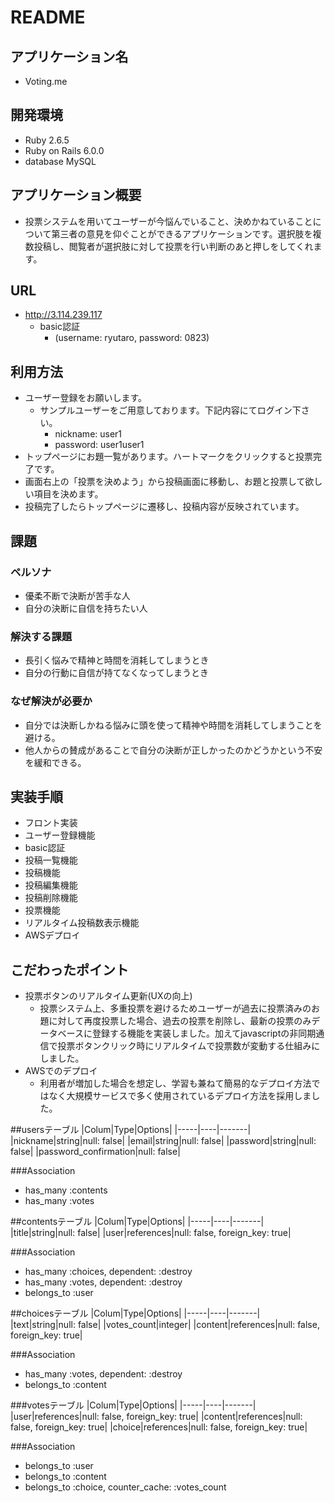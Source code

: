 # README

## アプリケーション名
- Voting.me

## 開発環境
- Ruby 2.6.5
- Ruby on Rails 6.0.0
- database MySQL

## アプリケーション概要
- 投票システムを用いてユーザーが今悩んでいること、決めかねていることについて第三者の意見を仰ぐことができるアプリケーションです。選択肢を複数投稿し、閲覧者が選択肢に対して投票を行い判断のあと押しをしてくれます。

## URL
- http://3.114.239.117
  - basic認証
    - (username: ryutaro, password: 0823)

## 利用方法
- ユーザー登録をお願いします。
  - サンプルユーザーをご用意しております。下記内容にてログイン下さい。
    - nickname: user1
    - password: user1user1
- トップページにお題一覧があります。ハートマークをクリックすると投票完了です。
- 画面右上の「投票を決めよう」から投稿画面に移動し、お題と投票して欲しい項目を決めます。
- 投稿完了したらトップページに遷移し、投稿内容が反映されています。

## 課題
### ペルソナ
- 優柔不断で決断が苦手な人
- 自分の決断に自信を持ちたい人

### 解決する課題
- 長引く悩みで精神と時間を消耗してしまうとき
- 自分の行動に自信が持てなくなってしまうとき

### なぜ解決が必要か
- 自分では決断しかねる悩みに頭を使って精神や時間を消耗してしまうことを避ける。
- 他人からの賛成があることで自分の決断が正しかったのかどうかという不安を緩和できる。

## 実装手順
- フロント実装
- ユーザー登録機能
- basic認証
- 投稿一覧機能
- 投稿機能
- 投稿編集機能
- 投稿削除機能
- 投票機能
- リアルタイム投稿数表示機能
- AWSデプロイ

## こだわったポイント
- 投票ボタンのリアルタイム更新(UXの向上)
  - 投票システム上、多重投票を避けるためユーザーが過去に投票済みのお題に対して再度投票した場合、過去の投票を削除し、最新の投票のみデータベースに登録する機能を実装しました。加えてjavascriptの非同期通信で投票ボタンクリック時にリアルタイムで投票数が変動する仕組みにしました。
- AWSでのデプロイ
  - 利用者が増加した場合を想定し、学習も兼ねて簡易的なデプロイ方法ではなく大規模サービスで多く使用されているデプロイ方法を採用しました。

##usersテーブル
|Colum|Type|Options|
|-----|----|-------|
|nickname|string|null: false|
|email|string|null: false|
|password|string|null: false|
|password_confirmation|null: false|

###Association
- has_many :contents
- has_many :votes

##contentsテーブル
|Colum|Type|Options|
|-----|----|-------|
|title|string|null: false|
|user|references|null: false, foreign_key: true|

###Association
- has_many :choices, dependent: :destroy
- has_many :votes, dependent: :destroy
- belongs_to :user

##choicesテーブル
|Colum|Type|Options|
|-----|----|-------|
|text|string|null: false|
|votes_count|integer|
|content|references|null: false, foreign_key: true|

###Association
- has_many :votes, dependent: :destroy
- belongs_to :content

###votesテーブル
|Colum|Type|Options|
|-----|----|-------|
|user|references|null: false, foreign_key: true|
|content|references|null: false, foreign_key: true|
|choice|references|null: false, foreign_key: true|

###Association
- belongs_to :user
- belongs_to :content
- belongs_to :choice, counter_cache: :votes_count
